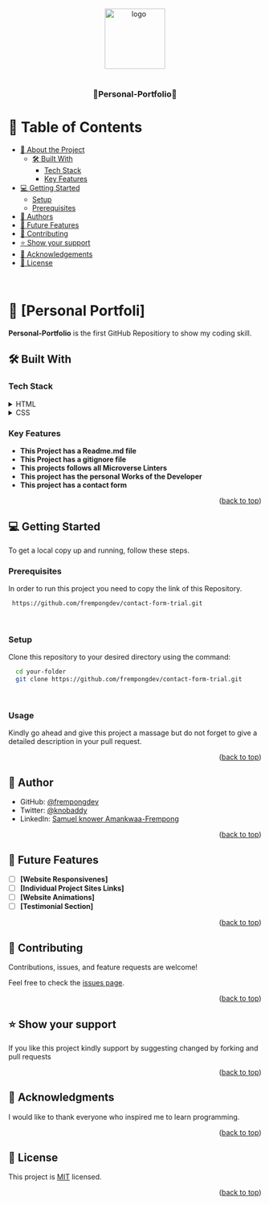 # 

<a name="readme-top"></a>


<div align="center">

  <img src="https://encrypted-tbn0.gstatic.com/images?q=tbn:ANd9GcQHDU1jn4Zoqvj5VDz-6vWfSjSBTldMtwCBlQ&usqp=CAU" alt="logo" width="120"  height="auto" />
  <br/>
   <br/>

  <h3><b>🤖Personal-Portfolio🤖</b></h3>

</div>

<!-- TABLE OF CONTENTS -->

# 📗 Table of Contents

- [📖 About the Project](#about-project)
  - [🛠 Built With](#built-with)
    - [Tech Stack](#tech-stack)
    - [Key Features](#key-features)
- [💻 Getting Started ](#-getting-started-)
  - [Setup ](#setup-)
  - [Prerequisites ](#prerequisites-)
- [👥 Authors](#authors)
- [🔭 Future Features ](#-future-features-)
- [🤝 Contributing ](#-contributing-)
- [⭐️ Show your support](#support)
- [🙏 Acknowledgements](#acknowledgements)
- [📝 License](#license)

<br>

<!-- PROJECT DESCRIPTION -->

# 📖 [Personal Portfoli] <a name="about-project"></a>


**Personal-Portfolio** is  the first GitHub Repositiory to show my coding skill.

## 🛠 Built With <a name="built-with"></a>

### Tech Stack <a name="tech-stack"></a>

<details>
  <summary>HTML</summary>
  <ul>
    <li><a href="https://developer.mozilla.org/en-US/docs/Web/HTML">Link to HTML</a></li>
  </ul>
</details>

<details>
  <summary>CSS</summary>
  <ul>
    <li><a href="https://developer.mozilla.org/en-US/docs/Web/CSS">Link to CSS</a></li>
  </ul>
</details>



<!-- Features -->

### Key Features <a name="key-features"></a>


- **This Project has a Readme.md file**
- **This Project has a gitignore file**
- **This projects follows all Microverse Linters**
- **This project has the personal Works of the Developer**
- **This project has a contact form**

<p align="right">(<a href="#readme-top">back to top</a>)</p>

<!-- GETTING STARTED -->

## 💻 Getting Started <a name="getting-started"></a>


To get a local copy up and running, follow these steps.

### Prerequisites

In order to run this project you need to copy the link of this Repository.



```sh
 https://github.com/frempongdev/contact-form-trial.git
```
<br>

### Setup

Clone this repository to your desired directory using the command: 


```sh
  cd your-folder
  git clone https://github.com/frempongdev/contact-form-trial.git 
```

<br>


### Usage

Kindly go ahead and give this project a massage but do not forget to give a detailed description in your pull request.

<!--
Example command:

```sh
  rails server
```
--->



<p align="right">(<a href="#readme-top">back to top</a>)</p>


<!-- AUTHORS -->

## 👥 Author <a name="authors"></a>

- GitHub: [@frempongdev](https://github.com/frempongdev)
- Twitter: [@knobaddy](https://twitter.com/knobaddy)
- LinkedIn: [Samuel knower Amankwaa-Frempong](https://www.linkedin.com/in/frempongdev/)

<p align="right">(<a href="#readme-top">back to top</a>)</p>


## 🔭 Future Features <a name="future-features"></a>


- [ ] **[Website Responsivenes]**
- [ ] **[Individual Project Sites Links]**
- [ ] **[Website Animations]**
- [ ] **[Testimonial Section]**

<p align="right">(<a href="#readme-top">back to top</a>)</p>


## 🤝 Contributing <a name="contributing"></a>

Contributions, issues, and feature requests are welcome!

Feel free to check the [issues page](../../issues/).

<p align="right">(<a href="#readme-top">back to top</a>)</p>

<!-- SUPPORT -->

## ⭐️ Show your support <a name="support"></a>


If you like this project kindly support by suggesting changed by forking and pull requests

<p align="right">(<a href="#readme-top">back to top</a>)</p>

<!-- ACKNOWLEDGEMENTS -->

## 🙏 Acknowledgments <a name="acknowledgements"></a>

I would like to thank  everyone who inspired me to learn programming. 

<p align="right">(<a href="#readme-top">back to top</a>)</p>

<!-- LICENSE -->

## 📝 License <a name="license"></a>

This project is [MIT](./License) licensed.

<p align="right">(<a href="#readme-top">back to top</a>)</p>

